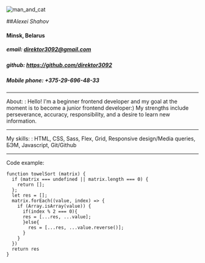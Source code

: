 
 ![man_and_cat](IMG_3449.jpg) 
                              
##_Alexei Shahov_  
#### Minsk, Belarus 
##### email: direktor3092@gmail.com
##### github: https://github.com/direktor3092
##### Mobile phone: +375-29-696-48-33
***
<a id="about">About:</a>
: Hello! I'm a beginner frontend developer and my goal at the moment is to become a junior frontend developer:) My strengths include perseverance, accuracy, responsibility, and a desire to learn new information.
***
<a id="myskills">My skills:</a>
: HTML, CSS, Sass, Flex, Grid, Responsive design/Media queries, БЭМ, Javascript, Git/Github
***
<a id="code_example">Code example:</a>
```
function towelSort (matrix) {
  if (matrix === undefined || matrix.length === 0) {
    return [];
  };
  let res = [];
  matrix.forEach((value, index) => {
    if (Array.isArray(value)) {
      if(index % 2 === 0){
      res = [...res, ...value];
      }else{
        res = [...res, ...value.reverse()];
      }
    }
  })
  return res
}
```
